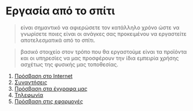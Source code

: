 # Εργασία από το σπίτι

> είναι σημαντικό να αφιερώσετε τον κατάλληλο χρόνο ώστε να γνωρίσετε ποιες είναι οι ανάγκες σας προκειμένου να εργαστείτε αποτελεσματικά από το σπίτι.

> βασικό στοιχείο στον τρόπο που θα εργαστούμε είναι τα προϊόντα και οι υπηρεσίες να μας προσφέρουν την ίδια εμπειρία χρήσης ασχέτως της φυσικής μας τοποθεσίας.

1. [Πρόσβαση στο Internet](Internet_Access.md)
2. [Συναντήσεις](Meetings.md)
3. [Πρόσβαση στα έγγραφα μας](File_Access.md)
4. [Τηλεφωνία](Telephony.md)
5. [Πρόσβαση στις εφαρμογές](Apps_Access.md)